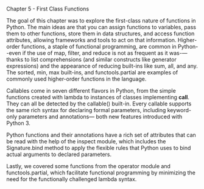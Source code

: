 Chapter 5 - First Class Functions

The goal of this chapter was to explore the first-class nature of 
functions in Python. The main ideas are that you can assign functions 
to variables, pass them to other functions, store them in data structures,
and access function attributes, allowing frameworks and tools to act on 
that information. Higher-order functions, a staple of functional 
programming, are common in Python--even if the use of map, filter, and 
reduce is not as frequent as it was-—thanks to list comprehensions 
(and similar constructs like generator expressions) and the appearance of
reducing built-ins like sum, all, and any. The sorted, min, max built-ins,
and functools.partial are examples of commonly used higher-order functions
in the language.

Callables come in seven different flavors in Python, from the simple 
functions created with lambda to instances of classes implementing 
__call__. They can all be detected by the callable() built-in. Every 
callable supports the same rich syntax for declaring formal parameters,
including keyword-only parameters and annotations— both new features 
introduced with Python 3.

Python functions and their annotations have a rich set of attributes that
can be read with the help of the inspect module, which includes the 
Signature.bind method to apply the flexible rules that Python uses to bind
actual arguments to declared parameters.

Lastly, we covered some functions from the operator module and 
functools.partial, which facilitate functional programming by minimizing 
the need for the functionally challenged lambda syntax.
